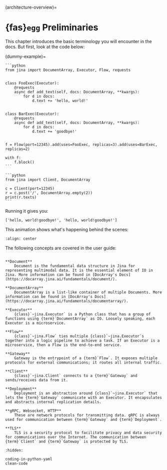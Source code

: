 (architecture-overview)=
# {fas}`egg` Preliminaries

This chapter introduces the basic terminology you will encounter in the docs. But first, look at the code below:

(dummy-example)=
````{tab} Server
```python
from jina import DocumentArray, Executor, Flow, requests


class FooExec(Executor):
    @requests
    async def add_text(self, docs: DocumentArray, **kwargs):
        for d in docs:
            d.text += 'hello, world!'


class BarExec(Executor):
    @requests
    async def add_text(self, docs: DocumentArray, **kwargs):
        for d in docs:
            d.text += 'goodbye!'


f = Flow(port=12345).add(uses=FooExec, replicas=3).add(uses=BarExec, replicas=2)

with f:
    f.block()
```
````

````{tab} Client
```python
from jina import Client, DocumentArray

c = Client(port=12345)
r = c.post('/', DocumentArray.empty(2))
print(r.texts)
```
````

Running it gives you:

```text
['hello, world!goodbye!', 'hello, world!goodbye!']
```


This animation shows what's happening behind the scenes:


```{figure} arch-overview.svg
:align: center
```


The following concepts are covered in the user guide:

```{glossary}

**Document**
    Document is the fundamental data structure in Jina for representing multimodal data. It is the essential element of IO in Jina. More information can be found in [DocArray's Docs](https://docarray.jina.ai/fundamentals/document/). 

**DocumentArray**
    DocumentArray is a list-like container of multiple Documents. More information can be found in [DocArray's Docs](https://docarray.jina.ai/fundamentals/documentarray/). 
    
**Executor**
    {class}`~jina.Executor` is a Python class that has a group of functions using {term}`DocumentArray` as IO. Loosely speaking, each Executor is a microservice. 

**Flow**
    {class}`~jina.Flow` ties multiple {class}`~jina.Executor`s together into a logic pipeline to achieve a task. If an Executor is a microservice, then a Flow is the end-to-end service. 

**Gateway**
    Gateway is the entrypoint of a {term}`Flow`. It exposes multiple protocols for external communications; it routes all internal traffic.
    
**Client**
    {class}`~jina.Client` connects to a {term}`Gateway` and sends/receives data from it.

**Deployment**
    Deployment is an abstraction around {class}`~jina.Executor` that lets the {term}`Gateway` communicate with an Executor. It encapsulates and abstracts internal replication details.

**gRPC, Websocket, HTTP**
    These are network protocols for transmitting data. gRPC is always used for communication between {term}`Gateway` and {term}`Deployment`.

**TLS**
    TLS is a security protocol to facilitate privacy and data security for communications over the Internet. The communication between {term}`Client` and {term}`Gateway` is protected by TLS.
```

```{toctree}
:hidden:

coding-in-python-yaml
clean-code
```